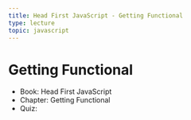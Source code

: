 ```yaml
---
title: Head First JavaScript - Getting Functional
type: lecture
topic: javascript
---
```


# Getting Functional

- Book: Head First JavaScript
- Chapter: Getting Functional
- Quiz:
